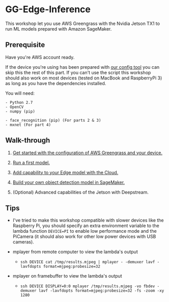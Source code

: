 # GG-Edge-Inference

This workshop let you use AWS Greengrass with the Nvidia Jetson TX1 to run ML models prepared with Amazon SageMaker.

## Prerequisite

Have you're AWS account ready.

If the device you're using has been prepared with [our config tool](https://github.com/zukoo/GG-Config-Tool.git) you can skip this the rest of this part. If you can't use the script this workshop should also work on most devices (tested on MacBook and RaspberryPi 3) as long as you have the dependencies installed.

You will need:

    - Python 2.7
    - OpenCV
    - numpy (pip)

    - face_recognition (pip) (For parts 2 & 3)
    - mxnet (For part 4)

## Walk-through

1. [Get started with the configuration of AWS Greengrass and your device.](./1-greengrass-configuration/)

1. [Run a first model.](./2-face-detection/)

1. [Add capability to your Edge model with the Cloud.](./3-hybrid-face-recognition/)

1. [Build your own object detection model in SageMaker.](./4-custom-object-detection/)

1. (Optional) Advanced capabilities of the Jetson with Deepstream.

## Tips

- I've tried to make this workshop compatible with slower devices like the Raspberry Pi, you should specify an extra environment variable to the lambda function `DEVICE=PI` to enable low performance mode and the PiCamera (it should also work for other low power devices with USB cameras).

- mplayer from remote computer to view the lambda's output

  - `ssh DEVICE cat /tmp/results.mjpeg | mplayer - -demuxer lavf -lavfdopts format=mjpeg:probesize=32`

- mplayer on framebuffer to view the lambda's output

  - `ssh DEVICE DISPLAY=0:0 mplayer /tmp/results.mjpeg -vo fbdev -demuxer lavf -lavfdopts format=mjpeg:probesize=32 -fs -zoom -xy 1280`